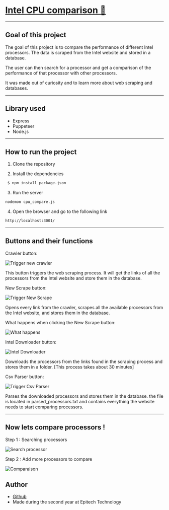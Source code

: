 # [Intel CPU comparison 🔗](https://github.com/ExtraBinoss/Intel_Cpu_Comparaison)

---

## Goal of this project

The goal of this project is to compare the performance of different Intel processors. The data is scraped from the Intel website and stored in a database.

The user can then search for a processor and get a comparison of the performance of that processor with other processors.

It was made out of curiosity and to learn more about web scraping and databases.

---

## Library used

- Express
- Puppeteer
- Node.js

---

## How to run the project

1. Clone the repository

2. Install the dependencies

```bash
 $ npm install package.json
```

3. Run the server

```bash
nodemon cpu_compare.js
```

4. Open the browser and go to the following link

```bash
http://localhost:3001/
```

---

## Buttons and their functions

Crawler button:

![Trigger new crawler](../projects-markdowns/project-cpu/readme_images/image.png)

This button triggers the web scraping process. It will get the links of all the processors from the Intel website and store them in the database.

New Scrape button:

![Trigger New Scrape](../projects-markdowns/project-cpu/readme_images/image-1.png)

Opens every link from the crawler, scrapes all the available processors from the Intel website, and stores them in the database.

What happens when clicking the New Scrape button:

![What happens](../projects-markdowns/project-cpu/readme_images/image-2.png)

Intel Downloader button: 

![Intel Downloader](../projects-markdowns/project-cpu/readme_images/image-3.png)

Downloads the processors from the links found in the scraping process and stores them in a folder. [This process takes about 30 minutes]

Csv Parser button:

![Trigger Csv Parser](../projects-markdowns/project-cpu/readme_images/image-4.png)

Parses the downloaded processors and stores them in the database.
the file is located in parsed_processors.txt and contains everything the website needs to start comparing processors.

---

## Now lets compare processors !

Step 1 : Searching processors 

![Search processor](../projects-markdowns/project-cpu/readme_images/image-5.png)

Step 2 : Add more processors to compare

![Comparaison](../projects-markdowns/project-cpu/readme_images/image-6.png)

## Author

- [Github](https://github.com/ExtraBinoss)
- Made during the second year at Epitech Technology